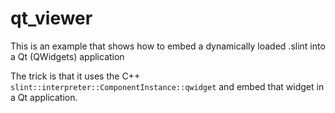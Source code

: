 <!-- Copyright © SixtyFPS GmbH <info@slint.dev> ; SPDX-License-Identifier: MIT -->

# qt_viewer

This is an example that shows how to embed a dynamically loaded .slint into a Qt (QWidgets) application

The trick is that it uses the C++ `slint::interpreter::ComponentInstance::qwidget` and embed
that widget in a Qt application.
